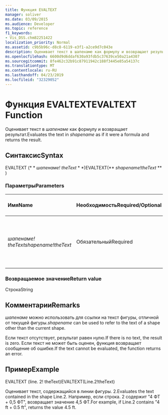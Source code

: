 ```yaml
---
title: Функция EVALTEXT
manager: soliver
ms.date: 03/09/2015
ms.audience: Developer
ms.topic: reference
f1_keywords:
- Vis_DSS.chm82251422
localization_priority: Normal
ms.assetid: c9b5b96c-d8c8-6119-e3f1-a2ce9d7c043e
description: Оценивает текст в шапенаме как формулу и возвращает результат.
ms.openlocfilehash: 6600d9d6ddaf630a93fdb5c37639ce50a21a4307
ms.sourcegitcommit: 8fe462c32b91c87911942c188f3445e85a54137c
ms.translationtype: MT
ms.contentlocale: ru-RU
ms.lasthandoff: 04/23/2019
ms.locfileid: "32329052"
---
```

# <a name="evaltext-function"></a><span data-ttu-id="07e12-103">Функция EVALTEXT</span><span class="sxs-lookup"><span data-stu-id="07e12-103">EVALTEXT Function</span></span>

<span data-ttu-id="07e12-104">Оценивает текст в _шапенаме_ как формулу и возвращает результат.</span><span class="sxs-lookup"><span data-stu-id="07e12-104">Evaluates the text in  _shapename_ as if it were a formula and returns the result.</span></span> 
  
## <a name="syntax"></a><span data-ttu-id="07e12-105">Синтаксис</span><span class="sxs-lookup"><span data-stu-id="07e12-105">Syntax</span></span>

<span data-ttu-id="07e12-106">EVALTEXT (\* \* *шапенаме! theText* \* \*)</span><span class="sxs-lookup"><span data-stu-id="07e12-106">EVALTEXT(\*\* *shapename!theText* \*\* )</span></span> 
  
### <a name="parameters"></a><span data-ttu-id="07e12-107">Параметры</span><span class="sxs-lookup"><span data-stu-id="07e12-107">Parameters</span></span>

|<span data-ttu-id="07e12-108">**Имя**</span><span class="sxs-lookup"><span data-stu-id="07e12-108">**Name**</span></span>|<span data-ttu-id="07e12-109">**Необходимость**</span><span class="sxs-lookup"><span data-stu-id="07e12-109">**Required/Optional**</span></span>|<span data-ttu-id="07e12-110">**Тип данных**</span><span class="sxs-lookup"><span data-stu-id="07e12-110">**Data Type**</span></span>|<span data-ttu-id="07e12-111">**Описание**</span><span class="sxs-lookup"><span data-stu-id="07e12-111">**Description**</span></span>|
|:-----|:-----|:-----|:-----|
| <span data-ttu-id="07e12-112">_шапенаме! theText_</span><span class="sxs-lookup"><span data-stu-id="07e12-112">_shapename!theText_</span></span> <br/> |<span data-ttu-id="07e12-113">Обязательный</span><span class="sxs-lookup"><span data-stu-id="07e12-113">Required</span></span>  <br/> |<span data-ttu-id="07e12-114">**String**</span><span class="sxs-lookup"><span data-stu-id="07e12-114">**String**</span></span> <br/> |<span data-ttu-id="07e12-115">Ячейка, вызываемая при изменении композиции текста связанной фигуры.</span><span class="sxs-lookup"><span data-stu-id="07e12-115">A cell that is triggered when the associated shape's text composition changes.</span></span>  <br/> |
   
### <a name="return-value"></a><span data-ttu-id="07e12-116">Возвращаемое значение</span><span class="sxs-lookup"><span data-stu-id="07e12-116">Return value</span></span>

<span data-ttu-id="07e12-117">Строка</span><span class="sxs-lookup"><span data-stu-id="07e12-117">String</span></span>
  
## <a name="remarks"></a><span data-ttu-id="07e12-118">Комментарии</span><span class="sxs-lookup"><span data-stu-id="07e12-118">Remarks</span></span>

 <span data-ttu-id="07e12-119">_шапенаме_ можно использовать для ссылки на текст фигуры, отличной от текущей фигуры.</span><span class="sxs-lookup"><span data-stu-id="07e12-119">_shapename_ can be used to refer to the text of a shape other than the current shape.</span></span> 
  
<span data-ttu-id="07e12-120">Если текст отсутствует, результат равен нулю.</span><span class="sxs-lookup"><span data-stu-id="07e12-120">If there is no text, the result is zero.</span></span> <span data-ttu-id="07e12-121">Если текст не может быть оценен, функция возвращает сообщение об ошибке.</span><span class="sxs-lookup"><span data-stu-id="07e12-121">If the text cannot be evaluated, the function returns an error.</span></span>
  
## <a name="example"></a><span data-ttu-id="07e12-122">Пример</span><span class="sxs-lookup"><span data-stu-id="07e12-122">Example</span></span>

<span data-ttu-id="07e12-123">EVALTEXT (line. 2! theText)</span><span class="sxs-lookup"><span data-stu-id="07e12-123">EVALTEXT(Line.2!theText)</span></span> 
  
<span data-ttu-id="07e12-124">Оценивает текст, содержащийся в линии фигуры. 2.</span><span class="sxs-lookup"><span data-stu-id="07e12-124">Evaluates the text contained in the shape Line.2.</span></span> <span data-ttu-id="07e12-125">Например, если строка. 2 содержит "4 ФТ + 0,5 ФТ", возвращает значение 4,5 ФТ.</span><span class="sxs-lookup"><span data-stu-id="07e12-125">For example, if Line.2 contains "4 ft + 0.5 ft", returns the value 4.5 ft.</span></span> 
  

